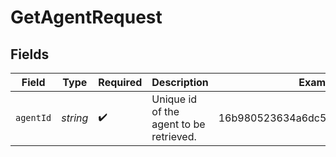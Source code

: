 # GetAgentRequest


## Fields

| Field                                   | Type                                    | Required                                | Description                             | Example                                 |
| --------------------------------------- | --------------------------------------- | --------------------------------------- | --------------------------------------- | --------------------------------------- |
| `agentId`                               | *string*                                | :heavy_check_mark:                      | Unique id of the agent to be retrieved. | 16b980523634a6dc504898cda492e939        |